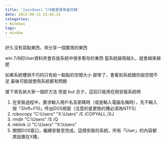 ```yaml
---
title: '[windows] 7/8變更使用者目錄'
date: 2013-09-13 23:42:33
categories:
- Windows
tags:
- window
---
```

好久沒有寫點東西，來分享一個實用的東西

<!--more-->

win 7/8的User資料夾會存放系統中很多暫存的東西
當系統越用越久，就會越來越肥

如果系統槽很不巧的只有給一點點的空間大小
那慘了，會看到系統跟你說空間不足
最後可能就使用系統都有問題

接下來告訴大家一個好方法
但是 but 旦夕，這招只能用在剛安裝系統時

1. 在安裝過程中，要求輸入用戶名及密碼時（或是輸入電腦名稱時），先不輸入按「Shift+F10」呼出DOS視窗（注意的是更換的槽必須為NTFS）
2. robocopy "C:\Users" "X:\Users" /E /COPYALL /XJ
3. rmdir "C:\Users" /S /Q
4. mklink /J "C:\Users" "X:\Users"
5. 關閉DOS窗口，繼續安裝至完成，這樣安裝的系統，所有「User」的內容都將設置在X槽。